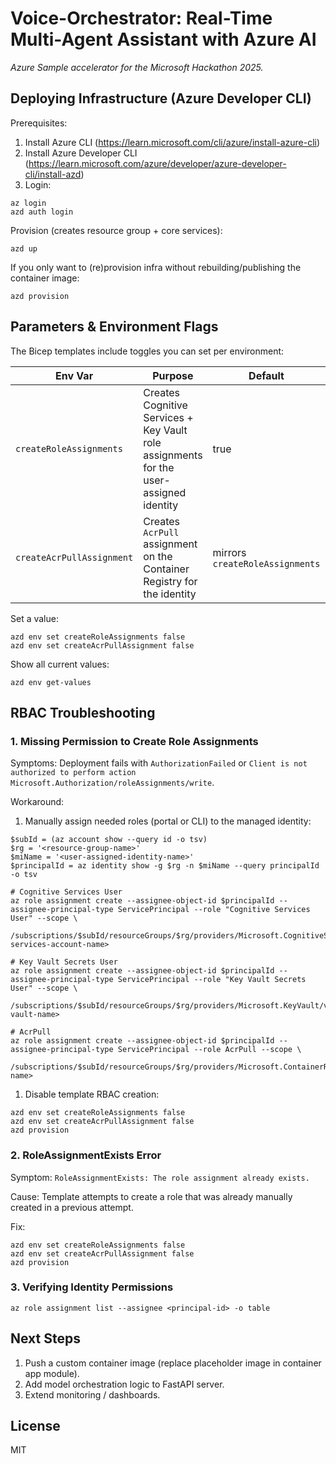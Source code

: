 # Voice-Orchestrator: Real-Time Multi-Agent Assistant with Azure AI

*Azure Sample accelerator for the Microsoft Hackathon 2025.*

## Deploying Infrastructure (Azure Developer CLI)

Prerequisites:

1. Install Azure CLI (<https://learn.microsoft.com/cli/azure/install-azure-cli>)
2. Install Azure Developer CLI (<https://learn.microsoft.com/azure/developer/azure-developer-cli/install-azd>)
3. Login:

```pwsh
az login
azd auth login
```

Provision (creates resource group + core services):

```pwsh
azd up
```

If you only want to (re)provision infra without rebuilding/publishing the container image:

```pwsh
azd provision
```

## Parameters & Environment Flags

The Bicep templates include toggles you can set per environment:

| Env Var | Purpose | Default | When to set false |
|---------|---------|---------|-------------------|
| `createRoleAssignments` | Creates Cognitive Services + Key Vault role assignments for the user-assigned identity | true | You already granted roles manually or lack permission to assign RBAC (avoid RoleAssignmentExists) |
| `createAcrPullAssignment` | Creates `AcrPull` assignment on the Container Registry for the identity | mirrors `createRoleAssignments` | ACR `AcrPull` already granted manually |

Set a value:

```pwsh
azd env set createRoleAssignments false
azd env set createAcrPullAssignment false
```

Show all current values:

```pwsh
azd env get-values
```

## RBAC Troubleshooting

### 1. Missing Permission to Create Role Assignments

Symptoms: Deployment fails with `AuthorizationFailed` or `Client is not authorized to perform action Microsoft.Authorization/roleAssignments/write`.

Workaround:

1. Manually assign needed roles (portal or CLI) to the managed identity:

```pwsh
$subId = (az account show --query id -o tsv)
$rg = '<resource-group-name>'
$miName = '<user-assigned-identity-name>'
$principalId = az identity show -g $rg -n $miName --query principalId -o tsv

# Cognitive Services User
az role assignment create --assignee-object-id $principalId --assignee-principal-type ServicePrincipal --role "Cognitive Services User" --scope \
  /subscriptions/$subId/resourceGroups/$rg/providers/Microsoft.CognitiveServices/accounts/<ai-services-account-name>

# Key Vault Secrets User
az role assignment create --assignee-object-id $principalId --assignee-principal-type ServicePrincipal --role "Key Vault Secrets User" --scope \
  /subscriptions/$subId/resourceGroups/$rg/providers/Microsoft.KeyVault/vaults/<key-vault-name>

# AcrPull
az role assignment create --assignee-object-id $principalId --assignee-principal-type ServicePrincipal --role AcrPull --scope \
  /subscriptions/$subId/resourceGroups/$rg/providers/Microsoft.ContainerRegistry/registries/<acr-name>
```

1. Disable template RBAC creation:

```pwsh
azd env set createRoleAssignments false
azd env set createAcrPullAssignment false
azd provision
```

### 2. RoleAssignmentExists Error
Symptom: `RoleAssignmentExists: The role assignment already exists.`

Cause: Template attempts to create a role that was already manually created in a previous attempt.

Fix:

```pwsh
azd env set createRoleAssignments false
azd env set createAcrPullAssignment false
azd provision
```

### 3. Verifying Identity Permissions

```pwsh
az role assignment list --assignee <principal-id> -o table
```

## Next Steps
1. Push a custom container image (replace placeholder image in container app module).
2. Add model orchestration logic to FastAPI server.
3. Extend monitoring / dashboards.

## License
MIT

